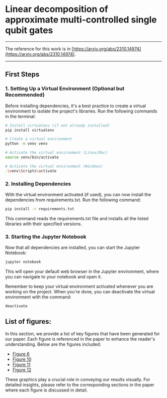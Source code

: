 # Linear decomposition of approximate multi-controlled single qubit gates

---
The reference for this work is in [https://arxiv.org/abs/2310.14974](https://arxiv.org/abs/2310.14974).

---

## First Steps

### 1. Setting Up a Virtual Environment (Optional but Recommended)

Before installing dependencies, it's a best practice to create a virtual environment to isolate the project's libraries.
Run the following commands in the terminal:


```bash
# Install virtualenv (if not already installed)
pip install virtualenv

# Create a virtual environment
python -m venv venv

# Activate the virtual environment (Linux/Mac)
source venv/bin/activate

# Activate the virtual environment (Windows)
.\venv\Scripts\activate
````
### 2. Installing Dependencies

With the virtual environment activated (if used), you can now install the dependencies from requirements.txt. 
Run the following command:

```bash
pip install -r requirements.txt
```
This command reads the requirements.txt file and installs all the listed libraries with their specified versions.

### 3. Starting the Jupyter Notebook

Now that all dependencies are installed, you can start the Jupyter Notebook:

```bash
jupyter notebook
```
This will open your default web browser in the Jupyter environment, where you can navigate to your notebook and open it.

Remember to keep your virtual environment activated whenever you are working on the project. When you're done, you can 
deactivate the virtual environment with the command:

```bash
deactivate
```

## List of figures:

In this section, we provide a list of key figures that have been generated for our paper. Each figure is referenced in 
the paper to enhance the reader's understanding. Below are the figures included:

- [Figure 6](benchmarks.ipynb) 
- [Figure 10](benchmarks.ipynb) 
- [Figure 11](experiments.ipynb)
- [Figure 12](experiments.ipynb)



These graphics play a crucial role in conveying our results visually. For detailed insights, please refer to the 
corresponding sections in the paper where each figure is discussed in detail.
